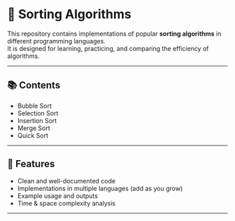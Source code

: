 # 🔢 Sorting Algorithms

This repository contains implementations of popular **sorting algorithms** in different programming languages.  
It is designed for learning, practicing, and comparing the efficiency of algorithms.

---

## 📚 Contents

- Bubble Sort
- Selection Sort
- Insertion Sort
- Merge Sort
- Quick Sort

---

## 🚀 Features

- Clean and well-documented code
- Implementations in multiple languages (add as you grow)
- Example usage and outputs
- Time & space complexity analysis

---

